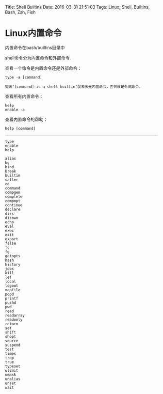 Title: Shell Builtins
Date: 2016-03-31 21:51:03
Tags: Linux, Shell, Builtins, Bash, Zsh, Fish



# Linux内置命令

内置命令在bash/builtins目录中

shell命令分为内置命令和外部命令.

查看一个命令是内置命令还是外部命令：

    type -a [command]

    提示"[command] is a shell builtin"就表示是内置命令，否则就是外部命令。

查看所有内置命令：

    help
    enable -a

查看内置命令的帮助：

    help [command]

***

    type
    enable
    help

    alias
    bg
    bind
    break
    builtin
    caller
    cd
    command
    compgen
    complete
    compopt
    continue
    declare
    dirs
    disown
    echo
    eval
    exec
    exit
    export
    false
    fc
    fg
    getopts
    hash
    history
    jobs
    kill
    let
    local
    logout
    mapfile
    popd
    printf
    pushd
    pwd
    read
    readarray
    readonly
    return
    set
    shift
    shopt
    source
    suspend
    test
    times
    trap
    true
    typeset
    ulimit
    umask
    unalias
    unset
    wait

